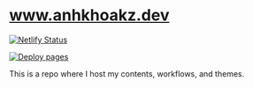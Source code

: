 # www.anhkhoakz.dev

[![Netlify Status](https://api.netlify.com/api/v1/badges/bf652528-ca92-4a17-89e1-1ea9e8d24bc0/deploy-status)](https://app.netlify.com/sites/anhkhoakz/deploys)

[![Deploy pages](https://github.com/anhkhoakz/anhkhoakz.github.io/actions/workflows/deploy-mirror-pages.yaml/badge.svg)](https://github.com/anhkhoakz/anhkhoakz.github.io/actions/workflows/deploy-mirror-pages.yaml)

This is a repo where I host my contents, workflows, and themes.
